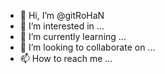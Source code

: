 - 👋 Hi, I’m @gitRoHaN
- 👀 I’m interested in ...
- 🌱 I’m currently learning ...
- 💞️ I’m looking to collaborate on ...
- 📫 How to reach me ...

<!---
gitRoHaN/gitRoHaN is a ✨ special ✨ repository because its `README.md` (this file) appears on your GitHub profile.
You can click the Preview link to take a look at your changes.
--->
